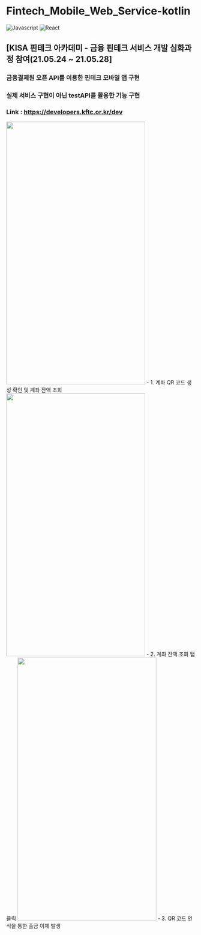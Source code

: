 # Fintech_Mobile_Web_Service-kotlin
![Javascript](https://img.shields.io/badge/JavaScript-#F7DF1E?style-flat-square&logo=JavaScript&logoColor=white)
![React](https://img.shields.io/badge/React-##61DAFB?style-flat-square&logo=React&logoColor=white)

## [KISA 핀테크 아카데미 - 금융 핀테크 서비스 개발 심화과정 참여(21.05.24 ~ 21.05.28]
### 금융결제원 오픈 API를 이용한 핀테크 모바일 앱 구현
### 실제 서비스 구현이 아닌 testAPI를 활용한 기능 구현
### Link : https://developers.kftc.or.kr/dev


<img src="https://user-images.githubusercontent.com/67156494/121189361-fffe9c00-c8a4-11eb-9caf-e9fc83d4511d.png"  width="370" height="700">
- 1. 계좌 QR 코드 생성 확인 및 계좌 잔액 조회


<img src="https://user-images.githubusercontent.com/67156494/121189400-09880400-c8a5-11eb-8e9d-ef735073f640.png"  width="370" height="700">
- 2. 계좌 잔액 조회 탭 클릭


<img src="https://user-images.githubusercontent.com/67156494/121189388-05f47d00-c8a5-11eb-8dab-56ae8e4168c5.png"  width="370" height="700">
- 3. QR 코드 인식을 통한 출금 이체 발생
